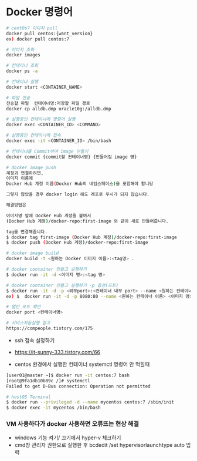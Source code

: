 # Docker 명령어

```bash
# centOs7 이미지 pull
docker pull centos:{want_version}
ex) docker pull centos:7

# 이미지 조회
docker images

# 컨테이너 조회
docker ps -a

# 컨테이너 실행
docker start <CONTAINER_NAME>

# 파일 전송
전송할 파일  컨테이너명:저장할 파일 경로
docker cp alldb.dmp oracle10g:/alldb.dmp

# 실행중인 컨테이너에 명령어 실행
docker exec <CONTAINER_ID> <COMMAND>

# 실행중인 컨테이너에 접속
docker exec -it <CONTAINER_ID> /bin/bash

# 컨테이너를 Commit하여 image 만들기
docker commit {commit할 컨테이너명} {만들어질 image 명}

# docker image push
계정과 연결하려면,
이미지 이름에
Docker Hub 계정 이름(Docker Hub의 네임스페이스)을 포함해야 합니당

그렇지 않았을 경우 docker login 해도 레포로 푸시가 되지 않습니다.

해결방법은

이미지명 앞에 Docker Hub 계정을 붙여서
(Docker Hub 계정)/docker-repo:first-image 와 같이 새로 만들어줍니다.

tag를 변경해줍니다.
$ docker tag first-image (Docker Hub 계정)/docker-repo:first-image
$ docker push (Docker Hub 계정)/docker-repo:first-image

# docker image build
docker build -t <원하는 Docker 이미지 이름>:<tag명> .

# docker container 만들고 실행하기
$ docker run -it -d <이미지 명>:<tag 명>

# docker container 만들고 실행하기 -p 옵션(포트)
$ docker run -it -d -p <외부port>:<컨테이너 내부 port> --name <원하는 컨테이너 이름> <이미지 명>:<tag명>
ex) $  docker run -it -d -p 8080:80 --name <원하는 컨테이너 이름> <이미지 명>:<tag명>

# 열린 포트 확인
docker port <컨테이너명>

# 서비스자동실행 참고
https://compeople.tistory.com/175
```



- ssh 접속 설정하기
- https://it-sunny-333.tistory.com/66



- centos 환경에서 실행한 컨테이너 systemctl 명령어 안 먹힐때

```bash
[user01@master ~]$ docker run -it centos:7 bash
[root@9fa1db10b89c /]# systemctl
Failed to get D-Bus connection: Operation not permitted

# hostOS Terminal
$ docker run --privileged -d --name mycentos centos:7 /sbin/init
$ docker exec -it mycentos /bin/bash
```





### VM 사용하다가 docker 사용하면 오류뜨는 현상 해결

- windows 기능 켜기/ 끄기에서 hyper-v 체크하기
- cmd창 관리자 권한으로 실행한 후 bcdedit /set hypervisorlaunchtype auto 입력
